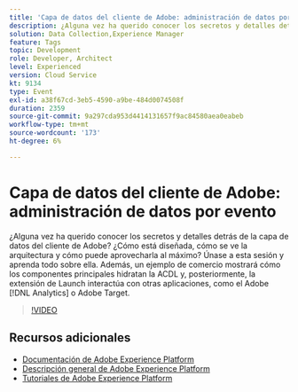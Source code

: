 ```yaml
---
title: 'Capa de datos del cliente de Adobe: administración de datos por evento'
description: ¿Alguna vez ha querido conocer los secretos y detalles detrás de la capa de datos del cliente de Adobe? ¿Cómo está diseñada, cómo se ve la arquitectura y cómo puede aprovecharla al máximo? Únase a esta sesión y aprenda todo sobre ella. Además, un ejemplo de comercio mostrará cómo los componentes principales hidratan la ACDL y, posteriormente, la extensión de Launch interactúa con otras aplicaciones, como Adobe [!DNL Analytics]  o Adobe Target.
solution: Data Collection,Experience Manager
feature: Tags
topic: Development
role: Developer, Architect
level: Experienced
version: Cloud Service
kt: 9134
type: Event
exl-id: a38f67cd-3eb5-4590-a9be-484d0074508f
duration: 2359
source-git-commit: 9a297cda953d4414131657f9ac84580aea0eabeb
workflow-type: tm+mt
source-wordcount: '173'
ht-degree: 6%

---
```


# Capa de datos del cliente de Adobe: administración de datos por evento

¿Alguna vez ha querido conocer los secretos y detalles detrás de la capa de datos del cliente de Adobe? ¿Cómo está diseñada, cómo se ve la arquitectura y cómo puede aprovecharla al máximo? Únase a esta sesión y aprenda todo sobre ella. Además, un ejemplo de comercio mostrará cómo los componentes principales hidratan la ACDL y, posteriormente, la extensión de Launch interactúa con otras aplicaciones, como el Adobe [!DNL Analytics] o Adobe Target.

>[!VIDEO](https://video.tv.adobe.com/v/337585/?quality=12&learn=on&hidetitle=true)

## Recursos adicionales

- [Documentación de Adobe Experience Platform](https://experienceleague.adobe.com/docs/experience-platform.html)
- [Descripción general de Adobe Experience Platform](https://experienceleague.adobe.com/docs/experience-platform/landing/home.html?lang=es)
- [Tutoriales de Adobe Experience Platform](https://experienceleague.adobe.com/docs/platform-learn/tutorials/overview.html?lang=es)

